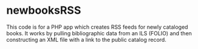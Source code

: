 # newbooksRSS
This code is for a PHP app which creates RSS feeds for newly cataloged books.  It works by pulling bibliographic data from an ILS (FOLIO) and then constructing an XML file with a link to the public catalog record.
